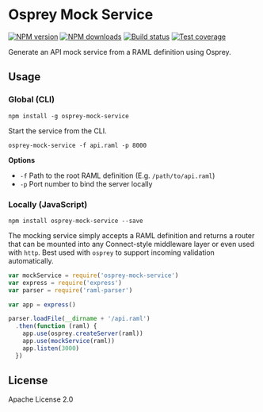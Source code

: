 # Osprey Mock Service

[![NPM version][npm-image]][npm-url]
[![NPM downloads][downloads-image]][downloads-url]
[![Build status][travis-image]][travis-url]
[![Test coverage][coveralls-image]][coveralls-url]

Generate an API mock service from a RAML definition using Osprey.

## Usage

### Global (CLI)

```
npm install -g osprey-mock-service
```

Start the service from the CLI.

```
osprey-mock-service -f api.raml -p 8000
```

**Options**

* `-f` Path to the root RAML definition (E.g. `/path/to/api.raml`)
* `-p` Port number to bind the server locally

### Locally (JavaScript)

```
npm install osprey-mock-service --save
```

The mocking service simply accepts a RAML definition and returns a router that can be mounted into any Connect-style middleware layer or even used with `http`. Best used with `osprey` to support incoming validation automatically.

```js
var mockService = require('osprey-mock-service')
var express = require('express')
var parser = require('raml-parser')

var app = express()

parser.loadFile(__dirname + '/api.raml')
  .then(function (raml) {
    app.use(osprey.createServer(raml))
    app.use(mockService(raml))
    app.listen(3000)
  })
```

## License

Apache License 2.0

[npm-image]: https://img.shields.io/npm/v/osprey-mock-service.svg?style=flat
[npm-url]: https://npmjs.org/package/osprey-mock-service
[downloads-image]: https://img.shields.io/npm/dm/osprey-mock-service.svg?style=flat
[downloads-url]: https://npmjs.org/package/osprey-mock-service
[travis-image]: https://img.shields.io/travis/mulesoft-labs/osprey-mock-service.svg?style=flat
[travis-url]: https://travis-ci.org/mulesoft-labs/osprey-mock-service
[coveralls-image]: https://img.shields.io/coveralls/mulesoft-labs/osprey-mock-service.svg?style=flat
[coveralls-url]: https://coveralls.io/r/mulesoft-labs/osprey-mock-service?branch=master
